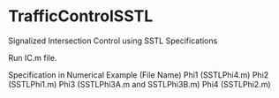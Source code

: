 # TrafficControlSSTL
Signalized Intersection Control using SSTL Specifications

Run IC.m file.

Specification in Numerical Example (File Name)
Phi1 (SSTLPhi4.m)
Phi2 (SSTLPhi1.m)
Phi3 (SSTLPhi3A.m and SSTLPhi3B.m)
Phi4 (SSTLPhi2.m)
